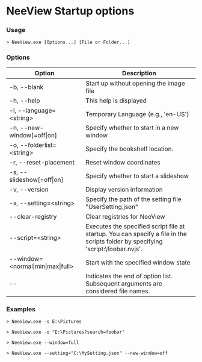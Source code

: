 # NeeView Startup options

### Usage

    > NeeView.exe [Options...] [File or Folder...]

### Options

Option|Description
--|--
\-b, \-\-blank|Start up without opening the image file
\-h, \-\-help|This help is displayed
\-l, \-\-language=\<string\>|Temporary Language (e.g., 'en-US')
\-n, \-\-new\-window[=off\|on]|Specify whether to start in a new window
\-o, \-\-folderlist=\<string\>|Specify the bookshelf location.
\-r, \-\-reset\-placement|Reset window coordinates
\-s, \-\-slideshow[=off\|on]|Specify whether to start a slideshow
\-v, \-\-version|Display version information
\-x, \-\-setting=\<string\>|Specify the path of the setting file "UserSetting.json"
\-\-clear\-registry|Clear registries for NeeView
\-\-script=\<string\>|Executes the specified script file at startup. You can specify a file in the scripts folder by specifying 'script:\foobar.nvjs'.
\-\-window=\<normal\|min\|max\|full\>|Start with the specified window state
\-\-|Indicates the end of option list. Subsequent arguments are considered file names.

### Examples

`> NeeView.exe -s E:\Pictures`

`> NeeView.exe -o "E:\Pictures?search=foobar"`

`> NeeView.exe --window=full`

`> NeeView.exe --setting="C:\MySetting.json" --new-window=off`


